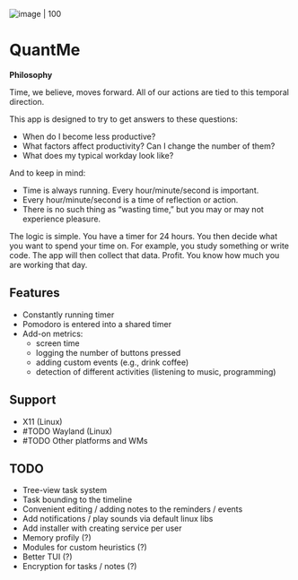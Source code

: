 ![image | 100](https://github.com/user-attachments/assets/061bb510-40fd-44de-8fc3-490bd66520ae)

# QuantMe

**Philosophy**

Time, we believe, moves forward. All of our actions are tied to this temporal direction.

This app is designed to try to get answers to these questions:
- When do I become less productive?
- What factors affect productivity? Can I change the number of them?
- What does my typical workday look like?

And to keep in mind:
- Time is always running. Every hour/minute/second is important.
- Every hour/minute/second is a time of reflection or action.
- There is no such thing as “wasting time,” but you may or may not experience pleasure.


The logic is simple. You have a timer for 24 hours. You then decide what you want to spend your time on.
For example, you study something or write code. The app will then collect that data.
Profit. You know how much you are working that day.


## Features

- Constantly running timer
- Pomodoro is entered into a shared timer
- Add-on metrics:
  - screen time
  - logging the number of buttons pressed
  - adding custom events (e.g., drink coffee)
  - detection of different activities (listening to music, programming)

## Support

- X11 (Linux)
- #TODO Wayland (Linux)
- #TODO Other platforms and WMs



## TODO

- Tree-view task system
- Task bounding to the timeline
- Convenient editing / adding notes to the reminders / events
- Add notifications / play sounds via default linux libs
- Add installer with creating service per user
- Memory profily (?)
- Modules for custom heuristics (?)
- Better TUI (?)
- Encryption for tasks / notes (?)
